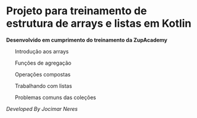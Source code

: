 # Projeto para treinamento de estrutura de arrays e listas em Kotlin

**Desenvolvido em cumprimento do treinamento da ZupAcademy**

<ol>Introdução aos arrays</ol>
<ol>Funções de agregação</ol>
<ol>Operações compostas</ol>
<ol>Trabalhando com listas</ol>
<ol>Problemas comuns das coleções</ol>

*Developed By Jocimar Neres*
